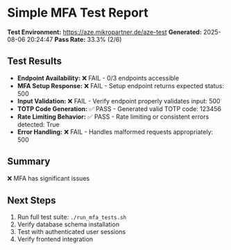 # Simple MFA Test Report

**Test Environment:** https://aze.mikropartner.de/aze-test
**Generated:** 2025-08-06 20:24:47
**Pass Rate:** 33.3% (2/6)

## Test Results

- **Endpoint Availability:** ❌ FAIL - 0/3 endpoints accessible
- **MFA Setup Response:** ❌ FAIL - Setup endpoint returns expected status: 500
- **Input Validation:** ❌ FAIL - Verify endpoint properly validates input: 500
- **TOTP Code Generation:** ✅ PASS - Generated valid TOTP code: 123456
- **Rate Limiting Behavior:** ✅ PASS - Rate limiting or consistent errors detected: True
- **Error Handling:** ❌ FAIL - Handles malformed requests appropriately: 500

## Summary

❌ MFA has significant issues

## Next Steps

1. Run full test suite: `./run_mfa_tests.sh`
2. Verify database schema installation
3. Test with authenticated user sessions
4. Verify frontend integration
